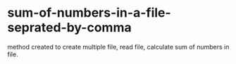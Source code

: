 # sum-of-numbers-in-a-file-seprated-by-comma
method created to create multiple file, read file, calculate sum of numbers in file.
